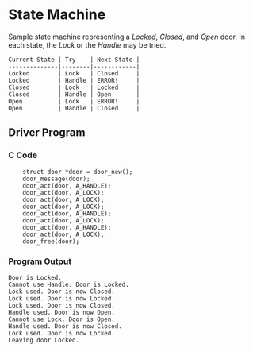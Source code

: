 # State Machine

Sample state machine representing a _Locked_, _Closed_, and _Open_ door. In each state, the _Lock_ or the _Handle_ may be tried.

```
Current State | Try    | Next State |
--------------|--------|------------|
Locked        | Lock   | Closed     |
Locked        | Handle | ERROR!     |
Closed        | Lock   | Locked     |
Closed        | Handle | Open       |
Open          | Lock   | ERROR!     |
Open          | Handle | Closed     |

```

## Driver Program

### C Code

```
    struct door *door = door_new();
    door_message(door);
    door_act(door, A_HANDLE);
    door_act(door, A_LOCK);
    door_act(door, A_LOCK);
    door_act(door, A_LOCK);
    door_act(door, A_HANDLE);
    door_act(door, A_LOCK);
    door_act(door, A_HANDLE);
    door_act(door, A_LOCK);
    door_free(door);
```

### Program Output

```
Door is Locked.
Cannot use Handle. Door is Locked.
Lock used. Door is now Closed.
Lock used. Door is now Locked.
Lock used. Door is now Closed.
Handle used. Door is now Open.
Cannot use Lock. Door is Open.
Handle used. Door is now Closed.
Lock used. Door is now Locked.
Leaving door Locked.
```

